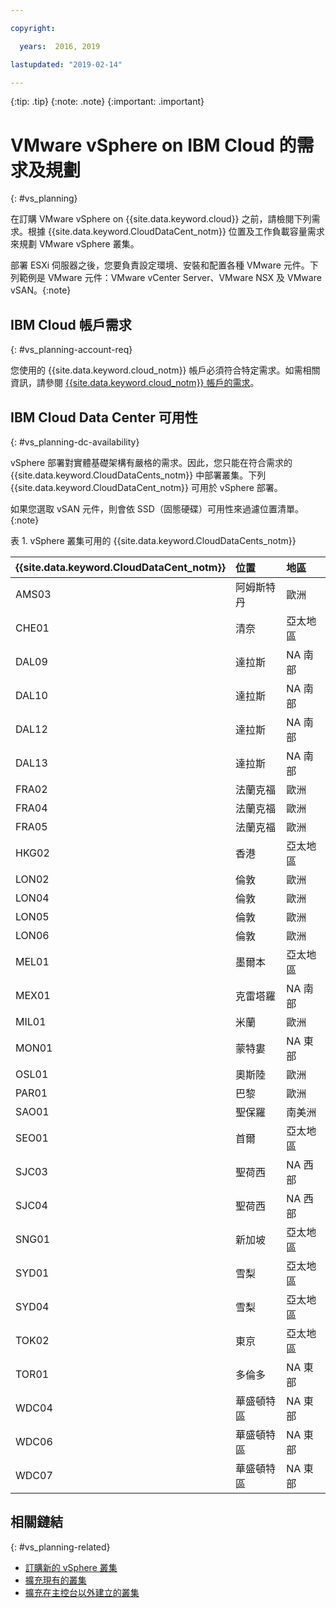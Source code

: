 ```yaml
---

copyright:

  years:  2016, 2019

lastupdated: "2019-02-14"

---
```


{:tip: .tip}
{:note: .note}
{:important: .important}

# VMware vSphere on IBM Cloud 的需求及規劃
{: #vs_planning}

在訂購 VMware vSphere on {{site.data.keyword.cloud}} 之前，請檢閱下列需求。根據 {{site.data.keyword.CloudDataCent_notm}} 位置及工作負載容量需求來規劃 VMware vSphere 叢集。

部署 ESXi 伺服器之後，您要負責設定環境、安裝和配置各種 VMware 元件。下列範例是 VMware 元件：VMware vCenter Server、VMware NSX 及 VMware vSAN。{:note}

## IBM Cloud 帳戶需求
{: #vs_planning-account-req}

您使用的 {{site.data.keyword.cloud_notm}} 帳戶必須符合特定需求。如需相關資訊，請參閱 [{{site.data.keyword.cloud_notm}} 帳戶的需求](/docs/services/vmwaresolutions/vmonic?topic=vmware-solutions-slaccountrequirement)。

## IBM Cloud Data Center 可用性
{: #vs_planning-dc-availability}

vSphere 部署對實體基礎架構有嚴格的需求。因此，您只能在符合需求的 {{site.data.keyword.CloudDataCents_notm}} 中部署叢集。下列 {{site.data.keyword.CloudDataCent_notm}} 可用於 vSphere 部署。

如果您選取 vSAN 元件，則會依 SSD（固態硬碟）可用性來過濾位置清單。{:note}

表 1. vSphere 叢集可用的 {{site.data.keyword.CloudDataCents_notm}}

| {{site.data.keyword.CloudDataCent_notm}} |位置|地區           |
|:----------------------|:---------|:-------|
|AMS03 |阿姆斯特丹|歐洲|
|CHE01 |清奈|亞太地區|
|DAL09 |達拉斯|NA 南部|
|DAL10 |達拉斯|NA 南部|
|DAL12 |達拉斯|NA 南部|
|DAL13 |達拉斯|NA 南部|
|FRA02 |法蘭克福|歐洲|
|FRA04 |法蘭克福|歐洲|
|FRA05 |法蘭克福|歐洲|
|HKG02 |香港|亞太地區|
|LON02 |倫敦|歐洲|
|LON04 |倫敦|歐洲|
|LON05 |倫敦|歐洲|
|LON06 |倫敦|歐洲|
|MEL01 |墨爾本|亞太地區|
|MEX01 |克雷塔羅|NA 南部|
|MIL01 |米蘭|歐洲|
|MON01 |蒙特婁|NA 東部|
|OSL01 |奧斯陸|歐洲|
|PAR01 |巴黎|歐洲|
|SAO01 |聖保羅|南美洲|
|SEO01 |首爾|亞太地區|
|SJC03 |聖荷西|NA 西部|
|SJC04 |聖荷西|NA 西部|
|SNG01 |新加坡|亞太地區|
|SYD01 |雪梨|亞太地區|
|SYD04 |雪梨|亞太地區|
|TOK02 |東京|亞太地區|
|TOR01 |多倫多|NA 東部|
|WDC04 |華盛頓特區|NA 東部|
|WDC06 |華盛頓特區|NA 東部|
|WDC07 |華盛頓特區|NA 東部|

## 相關鏈結
{: #vs_planning-related}

* [訂購新的 vSphere 叢集](/docs/services/vmwaresolutions/vsphere?topic=vmware-solutions-vs_orderinginstances)
* [擴充現有的叢集](/docs/services/vmwaresolutions/vsphere?topic=vmware-solutions-vs_scalingexistingclusters)
* [擴充在主控台以外建立的叢集](/docs/services/vmwaresolutions/vsphere?topic=vmware-solutions-vs_orderingforclustersoutside)
